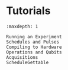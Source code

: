 # Tutorials

```{toctree}
:maxdepth: 1

Running an Experiment
Schedules and Pulses
Compiling to Hardware
Operations and Qubits
Acquisitions
ScheduleGettable
```
